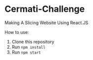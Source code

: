 # Cermati-Challenge
Making A Slicing Website Using React.JS

How to use:
1. Clone this repository
2. Run `npm install`
3. Run `npm start`

